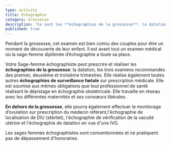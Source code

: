 ```yaml
---
type: activity
title: Echographie
category: Grossesse
description: "Ce sont les **échographies de la grossesse**: la datation, les trois examens recommandés des premier, deuxième et troisième  trimestres, les échographies de surveillance particulière, mais également dans d'autres contextes..."
published: true
---
```





Pendant la grossesse, cet examen est bien connu des couples pour être un moment de découverte de leur enfant.
Il est avant tout un examen médical où la sage-femme diplômée d’échographie a toute sa place.

Votre Sage-femme échographiste peut prescrire et réaliser les **échographies de la grossesse**: la datation, les trois examens recommandés des premier, deuxième et troisième  trimestres. 
Elle réalise également toutes autres **échographies de surveillance fœtale** sur prescription médicale.
Elle est soumise aux mêmes obligations que tout professionnel de santé réalisant le dépistage en échographie obstétricale. Elle travaille en réseau avec les différentes maternités et ses consœurs libérales.

**En dehors de la grossesse**, elle pourra également effectuer  le monitorage d’ovulation sur prescription du médecin référent,l'échographie de localisation de DIU (stérilet), l'échographie de vérification de la vacuité utérine et l'échographie de datation en vue d'une IVG.

Les sages femmes échographistes sont  conventionnées et ne pratiquent pas de dépassement d'honoraires.
